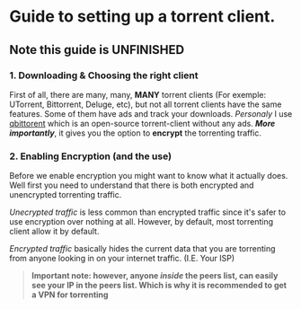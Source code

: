 # Guide to setting up a torrent client.


## Note this guide is UNFINISHED



### 1. Downloading & Choosing the right client

First of all, there are many, many, **MANY** torrent clients (For exemple: UTorrent, Bittorrent, Deluge, etc), but not all torrent clients have the same features. Some of them have ads and track your downloads.
_Personaly_ I use [qbittorent](https://www.qbittorrent.org/) which is an open-source torrent-client without any ads. **_More importantly_**, it gives you the option to **encrypt** the torrenting traffic.

### 2. Enabling Encryption (and the use)

Before we enable encryption you might want to know what it actually does. Well first you need to understand that there is both encrypted and unencrypted torrenting traffic.

*Unecrypted traffic* is less common than encrypted traffic since it's safer to use encryption over nothing at all. However, by default, most torrenting client allow it by default.

*Encrypted traffic* basically hides the current data that you are torrenting from anyone looking in on your internet traffic. (I.E. Your ISP)
>**Important note: however, anyone _inside_ the peers list, can easily see your IP in the peers list. 
>Which is why it is recommended to get a VPN for torrenting**
